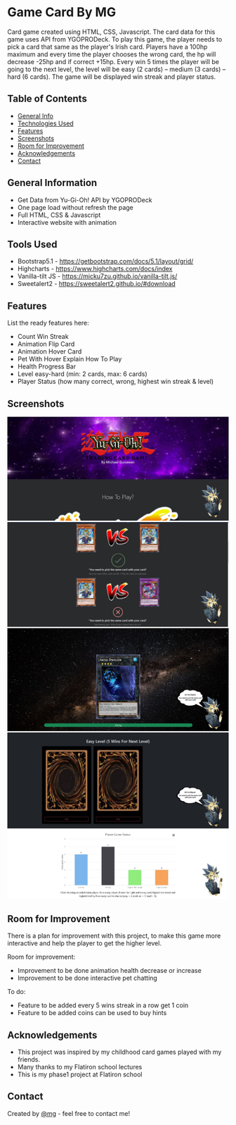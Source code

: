 # Game Card By MG

Card game created using HTML, CSS, Javascript. The card data for this game uses API from YGOPRODeck. To play this game, the player needs to pick a card that same as the player's Irish card. Players have a 100hp maximum and every time the player chooses the wrong card, the hp will decrease -25hp and if correct +15hp. Every win 5 times the player will be going to the next level, the level will be easy (2 cards) – medium (3 cards) – hard (6 cards). The game will be displayed win streak and player status.

## Table of Contents

- [General Info](#general-information)
- [Technologies Used](#technologies-used)
- [Features](#features)
- [Screenshots](#screenshots)
- [Room for Improvement](#room-for-improvement)
- [Acknowledgements](#acknowledgements)
- [Contact](#contact)

## General Information

- Get Data from Yu-Gi-Oh! API by YGOPRODeck
- One page load without refresh the page
- Full HTML, CSS & Javascript
- Interactive website with animation

## Tools Used

- Bootstrap5.1 - https://getbootstrap.com/docs/5.1/layout/grid/
- Highcharts - https://www.highcharts.com/docs/index
- Vanilla-tilt JS - https://micku7zu.github.io/vanilla-tilt.js/
- Sweetalert2 - https://sweetalert2.github.io/#download

## Features

List the ready features here:

- Count Win Streak
- Animation Flip Card
- Animation Hover Card
- Pet With Hover Explain How To Play
- Health Progress Bar
- Level easy-hard (min: 2 cards, max: 6 cards)
- Player Status (how many correct, wrong, highest win streak & level)

## Screenshots

![Header Page](./img/screenshot/headerPage.JPG)
![How To Play Page](./img/screenshot/howToPlayPage.JPG)
![Your Card Page](./img/screenshot/yourCardPage.JPG)
![Choose Card Page](./img/screenshot/chooseCardPage.JPG)
![Player Status Page](./img/screenshot/playerStatusPage.JPG)


## Room for Improvement

There is a plan for improvement with this project, to make this game more interactive and help the player to get the higher level.

Room for improvement:

- Improvement to be done animation health decrease or increase
- Improvement to be done interactive pet chatting

To do:

- Feature to be added every 5 wins streak in a row get 1 coin
- Feature to be added coins can be used to buy hints

## Acknowledgements

- This project was inspired by my childhood card games played with my friends.
- Many thanks to my Flatiron school lectures
- This is my phase1 project at Flatiron school

## Contact

Created by [@mg](https://www.linkedin.com/in/michael-gunawan-030a52194/) - feel free to contact me!

